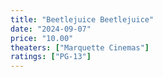 ```yaml
---
title: "Beetlejuice Beetlejuice"
date: "2024-09-07"
price: "10.00"
theaters: ["Marquette Cinemas"]
ratings: ["PG-13"]
---
```

